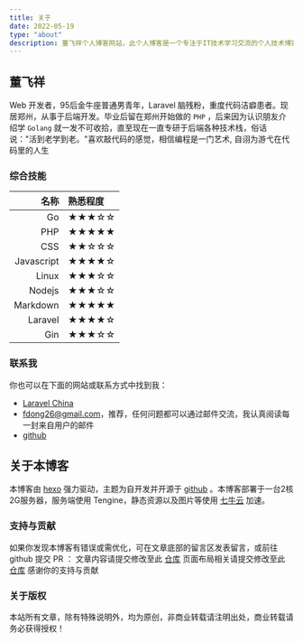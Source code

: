 ```yaml
---
title: 关于
date: 2022-05-19
type: "about"
description: 董飞祥个人博客网站，此个人博客是一个专注于IT技术学习交流的个人技术博客网站，包括敏捷开发、网站开发、服务器运维等领域，创建该个人博客也是为了方便与志同道合的朋友一起互相学习交流，分享经验，感谢大家的支持。
---
```



## 董飞祥

Web 开发者，95后金牛座普通男青年，Laravel 脑残粉，重度代码洁癖患者。现居郑州，从事于后端开发。毕业后留在郑州开始做的 `PHP` ，后来因为认识朋友介绍学 `Golang` 就一发不可收拾，直至现在一直专研于后端各种技术栈，俗话说："活到老学到老。"喜欢敲代码的感觉，相信编程是一门艺术, 自诩为游弋在代码里的人生
### 综合技能

| 名称 | 熟悉程度 |
| --: | :-- |
| Go | ★★★☆☆ |
| PHP | ★★★★★ |
| CSS | ★★☆☆☆ |
| Javascript | ★★★★☆ |
| Linux | ★★★☆☆ |
| Nodejs | ★★★☆☆ |
| Markdown | ★★★★★ |
| Laravel | ★★★★☆ |
| Gin | ★★★☆☆ |

### 联系我

你也可以在下面的网站或联系方式中找到我：

- [Laravel China](https://learnku.com/users/64407)
- <a href="mailto:fdong26@gmail.com">fdong26@gmail.com</a>，推荐，任何问题都可以通过邮件交流，我认真阅读每一封来自用户的邮件
- [github](https://github.com/f-dong)

## 关于本博客

本博客由 [hexo](https://hexo.io/zh-cn/) 强力驱动，主题为自开发并开源于 [github](https://github.com/f-dong/hexo-theme-minimalism) 。本博客部署于一台2核2G服务器，服务端使用 Tengine，静态资源以及图片等使用 [七牛云](https://www.qiniu.com) 加速。


### 支持与贡献

如果你发现本博客有错误或需优化，可在文章底部的留言区发表留言，或前往 github 提交 PR ：
文章内容请提交修改至此 [仓库](https://github.com/f-dong/blog)
页面布局相关请提交修改至此 [仓库](https://github.com/f-dong/hexo-theme-minimalism)
感谢你的支持与贡献

### 关于版权

本站所有文章，除有特殊说明外，均为原创，非商业转载请注明出处，商业转载请务必获得授权！